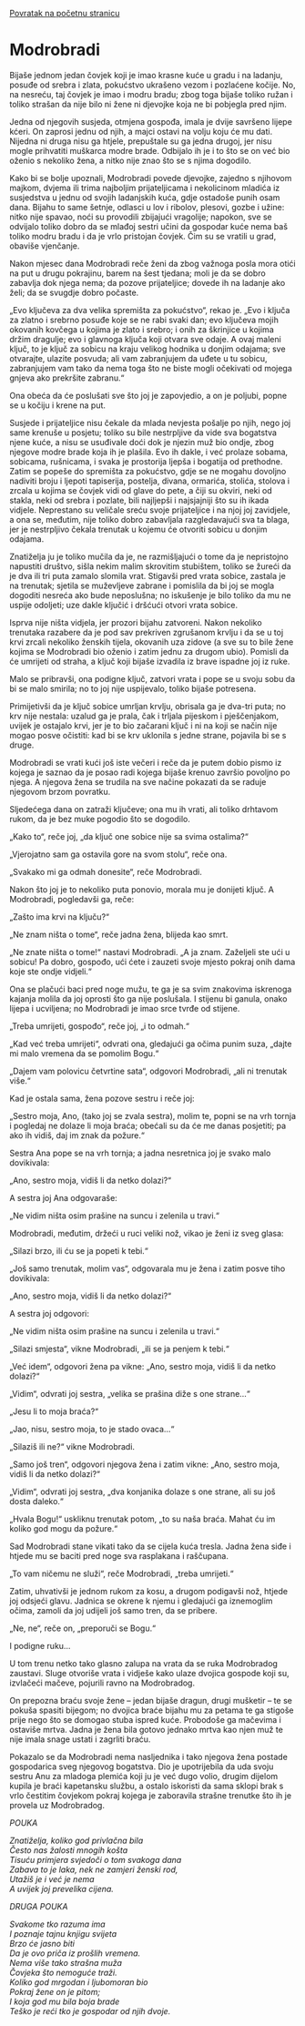 [Povratak na početnu stranicu](README.md)

# Modrobradi

Bijaše jednom jedan čovjek koji je imao krasne kuće u gradu i na ladanju, posuđe od srebra i zlata, pokućstvo ukrašeno vezom i pozlaćene kočije. No, na nesreću, taj čovjek je imao i modru bradu; zbog toga bijaše toliko ružan i toliko strašan da nije bilo ni žene ni djevojke koja ne bi pobjegla pred njim.

Jedna od njegovih susjeda, otmjena gospođa, imala je dvije savršeno lijepe kćeri. On zaprosi jednu od njih, a majci ostavi na volju koju će mu dati. Nijedna ni druga nisu ga htjele, prepuštale su ga jedna drugoj, jer nisu mogle prihvatiti muškarca modre brade. Odbijalo ih je i to što se on već bio oženio s nekoliko žena, a nitko nije znao što se s njima dogodilo.

Kako bi se bolje upoznali, Modrobradi povede djevojke, zajedno s njihovom majkom, dvjema ili trima najboljim prijateljicama i nekolicinom mladića iz susjedstva u jednu od svojih ladanjskih kuća, gdje ostadoše punih osam dana. Bijahu to same šetnje, odlasci u lov i ribolov, plesovi, gozbe i užine: nitko nije spavao, noći su provodili zbijajući vragolije; napokon, sve se odvijalo toliko dobro da se mlađoj sestri učini da gospodar kuće nema baš toliko modru bradu i da je vrlo pristojan čovjek. Čim su se vratili u grad, obaviše vjenčanje.

Nakon mjesec dana Modrobradi reče ženi da zbog važnoga posla mora otići na put u drugu pokrajinu, barem na šest tjedana; moli je da se dobro zabavlja dok njega nema; da pozove prijateljice; dovede ih na ladanje ako želi; da se svugdje dobro počaste.

„Evo ključeva za dva velika spremišta za pokućstvo“, rekao je. „Evo i ključa za zlatno i srebrno posuđe koje se ne rabi svaki dan; evo ključeva mojih okovanih kovčega u kojima je zlato i srebro; i onih za škrinjice u kojima držim dragulje; evo i glavnoga ključa koji otvara sve odaje. A ovaj maleni ključ, to je ključ za sobicu na kraju velikog hodnika u donjim odajama; sve otvarajte, ulazite posvuda; ali vam zabranjujem da uđete u tu sobicu, zabranjujem vam tako da nema toga što ne biste mogli očekivati od mojega gnjeva ako prekršite zabranu.“

Ona obeća da će poslušati sve što joj je zapovjedio, a on je poljubi, popne se u kočiju i krene na put.

Susjede i prijateljice nisu čekale da mlada nevjesta pošalje po njih, nego joj same krenuše u posjetu; toliko su bile nestrpljive da vide sva bogatstva njene kuće, a nisu se usuđivale doći dok je njezin muž bio ondje, zbog njegove modre brade koja ih je plašila. Evo ih dakle, i već prolaze sobama, sobicama, rušnicama, i svaka je prostorija ljepša i bogatija od prethodne. Zatim se popeše do spremišta za pokućstvo, gdje se ne mogahu dovoljno nadiviti broju i ljepoti tapiserija, postelja, divana, ormarića, stolića, stolova i zrcala u kojima se čovjek vidi od glave do pete, a čiji su okviri, neki od stakla, neki od srebra i pozlate, bili najljepši i najsjajniji što su ih ikada vidjele. Neprestano su veličale sreću svoje prijateljice i na njoj joj zavidjele, a ona se, međutim, nije toliko dobro zabavljala razgledavajući sva ta blaga, jer je nestrpljivo čekala trenutak u kojemu će otvoriti sobicu u donjim odajama.

Znatiželja ju je toliko mučila da je, ne razmišljajući o tome da je nepristojno napustiti društvo, sišla nekim malim skrovitim stubištem, toliko se žureći da je dva ili tri puta zamalo slomila vrat. Stigavši pred vrata sobice, zastala je na trenutak; sjetila se muževljeve zabrane i pomislila da bi joj se mogla dogoditi nesreća ako bude neposlušna; no iskušenje je bilo toliko da mu ne uspije odoljeti; uze dakle ključić i dršćući otvori vrata sobice.

Isprva nije ništa vidjela, jer prozori bijahu zatvoreni. Nakon nekoliko trenutaka razabere da je pod sav prekriven zgrušanom krvlju i da se u toj krvi zrcali nekoliko ženskih tijela, okovanih uza zidove (a sve su to bile žene kojima se Modrobradi bio oženio i zatim jednu za drugom ubio). Pomisli da će umrijeti od straha, a ključ koji bijaše izvadila iz brave ispadne joj iz ruke.

Malo se pribravši, ona podigne ključ, zatvori vrata i pope se u svoju sobu da bi se malo smirila; no to joj nije uspijevalo, toliko bijaše potresena.

Primijetivši da je ključ sobice umrljan krvlju, obrisala ga je dva-tri puta; no krv nije nestala: uzalud ga je prala, čak i trljala pijeskom i pješčenjakom, uvijek je ostajalo krvi, jer je to bio začarani ključ i ni na koji se način nije mogao posve očistiti: kad bi se krv uklonila s jedne strane, pojavila bi se s druge.

Modrobradi se vrati kući još iste večeri i reče da je putem dobio pismo iz kojega je saznao da je posao radi kojega bijaše krenuo završio povoljno po njega. A njegova žena se trudila na sve načine pokazati da se raduje njegovom brzom povratku.

Sljedećega dana on zatraži ključeve; ona mu ih vrati, ali toliko drhtavom rukom, da je bez muke pogodio što se dogodilo.

„Kako to“, reče joj, „da ključ one sobice nije sa svima ostalima?“

„Vjerojatno sam ga ostavila gore na svom stolu“, reče ona.

„Svakako mi ga odmah donesite“, reče Modrobradi.

Nakon što joj je to nekoliko puta ponovio, morala mu je donijeti ključ. A Modrobradi, pogledavši ga, reče:

„Zašto ima krvi na ključu?“

„Ne znam ništa o tome“, reče jadna žena, blijeda kao smrt.

„Ne znate ništa o tome!“ nastavi Modrobradi. „A ja znam. Zaželjeli ste ući u sobicu! Pa dobro, gospođo, ući ćete i zauzeti svoje mjesto pokraj onih dama koje ste ondje vidjeli.“

Ona se plačući baci pred noge mužu, te ga je sa svim znakovima iskrenoga kajanja molila da joj oprosti što ga nije poslušala. I stijenu bi ganula, onako lijepa i ucviljena; no Modrobradi je imao srce tvrđe od stijene.

„Treba umrijeti, gospođo“, reče joj, „i to odmah.“

„Kad već treba umrijeti“, odvrati ona, gledajući ga očima punim suza, „dajte mi malo vremena da se pomolim Bogu.“

„Dajem vam polovicu četvrtine sata“, odgovori Modrobradi, „ali ni trenutak više.“

Kad je ostala sama, žena pozove sestru i reče joj:

„Sestro moja, Ano, (tako joj se zvala sestra), molim te, popni se na vrh tornja i pogledaj ne dolaze li moja braća; obećali su da će me danas posjetiti; pa ako ih vidiš, daj im znak da požure.“

Sestra Ana pope se na vrh tornja; a jadna nesretnica joj je svako malo dovikivala:

„Ano, sestro moja, vidiš li da netko dolazi?“

A sestra joj Ana odgovaraše:

„Ne vidim ništa osim prašine na suncu i zelenila u travi.“

Modrobradi, međutim, držeći u ruci veliki nož, vikao je ženi iz sveg glasa:

„Silazi brzo, ili ću se ja popeti k tebi.“

„Još samo trenutak, molim vas“, odgovarala mu je žena i zatim posve tiho dovikivala:

„Ano, sestro moja, vidiš li da netko dolazi?“

A sestra joj odgovori:

„Ne vidim ništa osim prašine na suncu i zelenila u travi.“

„Silazi smjesta“, vikne Modrobradi, „ili se ja penjem k tebi.“

„Već idem“, odgovori žena pa vikne: „Ano, sestro moja, vidiš li da netko dolazi?“

„Vidim“, odvrati joj sestra, „velika se prašina diže s one strane…“

„Jesu li to moja braća?“

„Jao, nisu, sestro moja, to je stado ovaca…“

„Silaziš ili ne?“ vikne Modrobradi.

„Samo još tren“, odgovori njegova žena i zatim vikne: „Ano, sestro moja, vidiš li da netko dolazi?“

„Vidim“, odvrati joj sestra, „dva konjanika dolaze s one strane, ali su još dosta daleko.“

„Hvala Bogu!“ uskliknu trenutak potom, „to su naša braća. Mahat ću im koliko god mogu da požure.“

Sad Modrobradi stane vikati tako da se cijela kuća tresla. Jadna žena siđe i htjede mu se baciti pred noge sva rasplakana i raščupana.

„To vam ničemu ne služi“, reče Modrobradi, „treba umrijeti.“

Zatim, uhvativši je jednom rukom za kosu, a drugom podigavši nož, htjede joj odsjeći glavu. Jadnica se okrene k njemu i gledajući ga iznemoglim očima, zamoli da joj udijeli još samo tren, da se pribere.

„Ne, ne“, reče on, „preporuči se Bogu.“

I podigne ruku…

U tom trenu netko tako glasno zalupa na vrata da se ruka Modrobradog zaustavi. Sluge otvoriše vrata i vidješe kako ulaze dvojica gospode koji su, izvlačeći mačeve, pojurili ravno na Modrobradog.

On prepozna braću svoje žene – jedan bijaše dragun, drugi mušketir – te se pokuša spasiti bijegom; no dvojica braće bijahu mu za petama te ga stigoše prije nego što se domogao stuba ispred kuće. Probodoše ga mačevima i ostaviše mrtva. Jadna je žena bila gotovo jednako mrtva kao njen muž te nije imala snage ustati i zagrliti braću.

Pokazalo se da Modrobradi nema nasljednika i tako njegova žena postade gospodarica sveg njegovog bogatstva. Dio je upotrijebila da uda svoju sestru Anu za mladoga plemića koji ju je već dugo volio, drugim dijelom kupila je braći kapetansku službu, a ostalo iskoristi da sama sklopi brak s vrlo čestitim čovjekom pokraj kojega je zaboravila strašne trenutke što ih je provela uz Modrobradog.

_POUKA_

_Znatiželja, koliko god privlačna bila  
Često nas žalosti mnogih košta  
Tisuću primjera svjedoči o tom svakoga dana  
Zabava to je laka, nek ne zamjeri ženski rod,  
Utažiš je i već je nema  
A uvijek joj prevelika cijena._

_DRUGA POUKA_

_Svakome tko razuma ima  
I poznaje tajnu knjigu svijeta  
Brzo će jasno biti  
Da je ovo priča iz prošlih vremena.  
Nema više tako strašna muža  
Čovjeka što nemoguće traži.  
Koliko god mrgodan i ljubomoran bio  
Pokraj žene on je pitom;  
I koja god mu bila boja brade  
Teško je reći tko je gospodar od njih dvoje._
